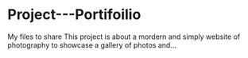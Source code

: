 # Project---Portifoilio
My files to share
This project is about a mordern and simply  website of photography to showcase a gallery of photos and...
